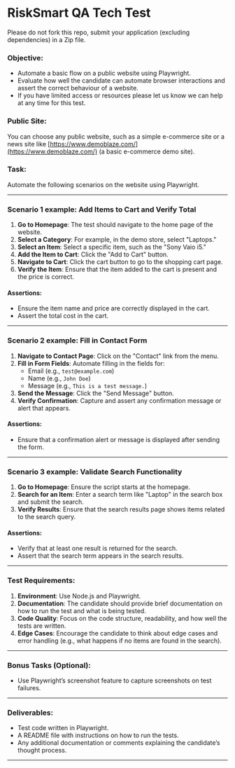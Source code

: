 # RiskSmart QA Tech Test

Please do not fork this repo, submit your application (excluding dependencies) in a Zip file.

### **Objective**:
- Automate a basic flow on a public website using Playwright.
- Evaluate how well the candidate can automate browser interactions and assert the correct behaviour of a website.
- If you have limited access or resources please let us know we can help at any time for this test.

### **Public Site**:
You can choose any public website, such as a simple e-commerce site or a news site like [https://www.demoblaze.com/](https://www.demoblaze.com/) (a basic e-commerce demo site). 

### **Task**: 
Automate the following scenarios on the website using Playwright.

---

### **Scenario 1 example: Add Items to Cart and Verify Total**

1. **Go to Homepage**: The test should navigate to the home page of the website.
2. **Select a Category**: For example, in the demo store, select "Laptops."
3. **Select an Item**: Select a specific item, such as the "Sony Vaio i5."
4. **Add the Item to Cart**: Click the "Add to Cart" button.
5. **Navigate to Cart**: Click the cart button to go to the shopping cart page.
6. **Verify the Item**: Ensure that the item added to the cart is present and the price is correct.

#### Assertions:
- Ensure the item name and price are correctly displayed in the cart.
- Assert the total cost in the cart.

---

### **Scenario 2 example: Fill in Contact Form**

1. **Navigate to Contact Page**: Click on the "Contact" link from the menu.
2. **Fill in Form Fields**: Automate filling in the fields for:
   - Email (e.g., `test@example.com`)
   - Name (e.g., `John Doe`)
   - Message (e.g., `This is a test message.`)
3. **Send the Message**: Click the "Send Message" button.
4. **Verify Confirmation**: Capture and assert any confirmation message or alert that appears.

#### Assertions:
- Ensure that a confirmation alert or message is displayed after sending the form.

---

### **Scenario 3 example: Validate Search Functionality**

1. **Go to Homepage**: Ensure the script starts at the homepage.
2. **Search for an Item**: Enter a search term like "Laptop" in the search box and submit the search.
3. **Verify Results**: Ensure that the search results page shows items related to the search query.

#### Assertions:
- Verify that at least one result is returned for the search.
- Assert that the search term appears in the search results.

---

### **Test Requirements**:
1. **Environment**: Use Node.js and Playwright.
2. **Documentation**: The candidate should provide brief documentation on how to run the test and what is being tested.
3. **Code Quality**: Focus on the code structure, readability, and how well the tests are written.
4. **Edge Cases**: Encourage the candidate to think about edge cases and error handling (e.g., what happens if no items are found in the search).

---

### **Bonus Tasks (Optional)**:
- Use Playwright’s screenshot feature to capture screenshots on test failures.

---

### **Deliverables**:
  - Test code written in Playwright.
  - A README file with instructions on how to run the tests.
  - Any additional documentation or comments explaining the candidate’s thought process.

---
